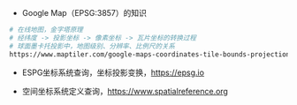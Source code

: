 - Google Map（EPSG:3857）的知识
```bash
# 在线地图，金字塔原理
# 经纬度 -> 投影坐标 -> 像素坐标 -> 瓦片坐标的转换过程
# 球面墨卡托投影中，地图级别、分辨率、比例尺的关系
https://www.maptiler.com/google-maps-coordinates-tile-bounds-projection/
```
- ESPG坐标系统查询，坐标投影变换，https://epsg.io

- 空间坐标系统定义查询，https://www.spatialreference.org

